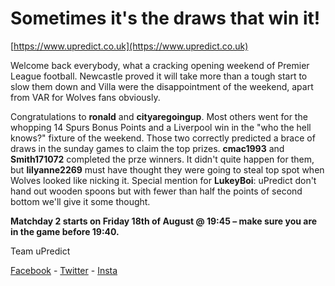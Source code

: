 # Sometimes it's the draws that win it!

<Centre>[https://www.upredict.co.uk](https://www.upredict.co.uk)</Centre>

Welcome back everybody, what a cracking opening weekend of Premier League football.  Newcastle proved it will take more than a tough start to slow them down and Villa were the disappointment of the weekend, apart from VAR for Wolves fans obviously.

Congratulations to **ronald** and **cityaregoingup**. Most others went for the whopping 14 Spurs Bonus Points and a Liverpool win in the "who the hell knows?" fixture of the weekend. Those two correctly predicted a brace of draws in the sunday games to claim the top prizes. **cmac1993** and **Smith171072** completed the prze winners.  It didn't quite happen for them, but **lilyanne2269** must have thought they were going to steal top spot when Wolves looked like nicking it.  Special mention for **LukeyBoi**: uPredict don't hand out wooden spoons but with fewer than half the points of second bottom we'll give it some thought. 

**Matchday 2 starts on Friday 18th of August @ 19:45  – make sure you are in the game before 19:40.**

Team uPredict 

<Centre>[Facebook](https://www.facebook.com/upredict) - [Twitter](https://twitter.com/upredict_it/) - [Insta](https://www.instagram.com/upredict_it/)</Centre>